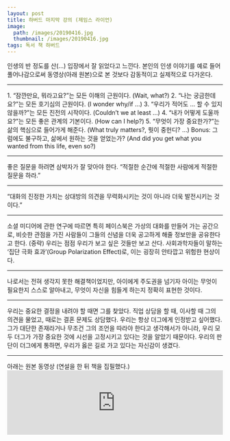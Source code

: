 ```yaml
---
layout: post
title: 하버드 마지막 강의 (제임스 라이언)
image:
  path: /images/20190416.jpg
  thumbnail: /images/20190416.jpg
tags: 독서 책 하버드
---
```


인생의 반 정도를 산(…) 입장에서 잘 읽었다고 느낀다. 본인의 인생 이야기를 예로 들어 풀어나감으로써 동영상(아래 원본)으로 본 것보다 감동적이고 실제적으로 다가온다.
<hr/>
1. “잠깐만요, 뭐라고요?”는 모든 이해의 근원이다. (Wait, what?)
2. “나는 궁금한데요?”는 모든 호기심의 근원이다. (I wonder why/if …)
3. “우리가 적어도 … 할 수 있지 않을까?”는 모든 진전의 시작이다. (Couldn’t we at least …)
4. “내가 어떻게 도울까요?”는 모든 좋은 관계의 기본이다. (How can I help?)
5. “무엇이 가장 중요한가?”는 삶의 핵심으로 들어가게 해준다. (What truly matters?, 뭣이 중헌디? …)   
Bonus: 그럼에도 불구하고, 삶에서 원하는 것을 얻었는가? (And did you get what you wanted from this life, even so?)
<hr/>
좋은 질문을 하려면 삼박자가 잘 맞아야 한다. “적절한 순간에 적절한 사람에게 적절한 질문을 하라.”
<hr/>
“대화의 진정한 가치는 상대방의 의견을 무력화시키는 것이 아니라 더욱 발전시키는 것이다.”
<hr/>
소셜 미디어에 관한 연구에 따르면 특히 페이스북은 가상의 대화를 만들어 가는 공간으로, 비슷한 관점을 가진 사람들이 그들의 신념을 더욱 공고하게 해줄 정보만을 공유한다고 한다. (중략) 우리는 점점 우리가 보고 싶은 것들만 보고 산다. 사회과학자들이 말하는 ‘집단 극화 효과’(Group Polarization Effect)로, 이는 굉장히 안타깝고 위험한 현상이다.
<hr/>
나로서는 전혀 생각지 못한 해결책이었지만, 아이에게 주도권을 넘기자 아이는 무엇이 필요한지 스스로 알아내고, 무엇이 자신을 힘들게 하는지 정확히 표현한 것이다.
<hr/>
우리는 중요한 결정을 내려야 할 때면 그를 찾았다. 직업 상담을 할 때, 이사할 때 그의 의견을 물었고, 때로는 결혼 문제도 상담했다. 우리는 항상 더그에게 인정받고 싶어했다. 그가 대단한 존재라거나 무조건 그의 조언을 따라야 한다고 생각해서가 아니라, 우리 모두 더그가 가장 중요한 것에 시선을 고정시키고 있다는 것을 알았기 때문이다. 우리의 판단이 더그에게 통하면, 우리가 옳은 길로 가고 있다는 자신감이 생겼다.
<hr/>
아래는 원본 동영상 (연설을 한 뒤 책을 집필했다.)

<iframe width="100%" src="https://www.youtube.com/embed/bW0NguMGIbE?si=E6kUets23LCM5-o2" title="YouTube video player" frameborder="0" allow="accelerometer; autoplay; clipboard-write; encrypted-media; gyroscope; picture-in-picture; web-share" referrerpolicy="strict-origin-when-cross-origin" allowfullscreen></iframe>
